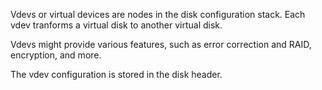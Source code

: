 Vdevs or virtual devices are nodes in the disk configuration stack. Each vdev tranforms a virtual disk to another virtual disk.

Vdevs might provide various features, such as error correction and RAID, encryption, and more.

The vdev configuration is stored in the disk header.
